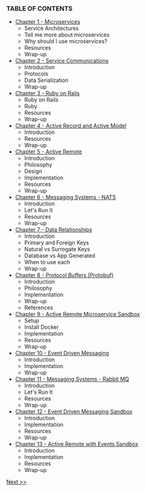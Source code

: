 ### TABLE OF CONTENTS

* [Chapter 1 - Microservices](020-chapter-01.md)
  * Service Architectures
  * Tell me more about microservices
  * Why should I use microservices?
  * Resources
  * Wrap-up
* [Chapter 2 - Service Communications](030-chapter-02.md)
  * Introduction
  * Protocols
  * Data Serialization
  * Wrap-up
* [Chapter 3 - Ruby on Rails](040-chapter-03.md)
  * Ruby on Rails
  * Ruby
  * Resources
  * Wrap-up
* [Chapter 4 - Active Record and Active Model](050-chapter-04.md)
  * Introduction
  * Resources
  * Wrap-up
* [Chapter 5 - Active Remote](060-chapter-05.md)
  * Introduction
  * Philosophy
  * Design
  * Implementation
  * Resources
  * Wrap-up
* [Chapter 6 - Messaging Systems - NATS](070-chapter-06.md)
  * Introduction
  * Let's Run It
  * Resources
  * Wrap-up
* [Chapter 7 - Data Relationships](080-chapter-07.md)
  * Introduction
  * Primary and Foreign Keys
  * Natural vs Surrogate Keys
  * Database vs App Generated
  * When to use each
  * Wrap-up
* [Chapter 8 - Protocol Buffers (Protobuf)](090-chapter-08.md)
  * Introduction
  * Philosophy
  * Implementation
  * Wrap-up
  * References
* [Chapter 9 - Active Remote Microservice Sandbox](100-chapter-09.md)
  * Setup
  * Install Docker
  * Implementation
  * Resources
  * Wrap-up
* [Chapter 10 - Event Driven Messaging](110-chapter-10.md)
  * Introduction
  * Implementation
  * Wrap-up
* [Chapter 11 - Messaging Systems - Rabbit MQ](120-chapter-11.md)
  * Introduction
  * Let's Run It
  * Resources
  * Wrap-up
* [Chapter 12 - Event Driven Messaging Sandbox](130-chapter-12.md)
  * Introduction
  * Implementation
  * Resources
  * Wrap-up
* [Chapter 13 - Active Remote with Events Sandbox](140-chapter-13.md)
  * Introduction
  * Implementation
  * Resources
  * Wrap-up

[Next >>](010-chapter-00.md)
